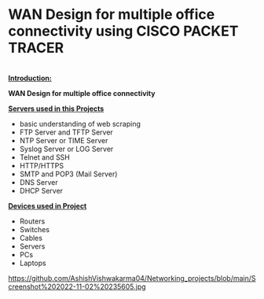 # WAN Design for multiple office connectivity using CISCO PACKET TRACER

<br>
<span style="text-decoration: underline;"><strong>Introduction:</strong></span>

<b>WAN Design for multiple office connectivity</b>

<span style="text-decoration: underline;"><strong>Servers used in this Projects</strong></span>
<ul>
	<li>basic understanding of web scraping</li>
	<li>FTP Server and TFTP Server</li>
  <li>NTP Server or TIME Server</li>
  <li>Syslog Server or LOG Server</li>
  <li>Telnet and SSH</li>
  <li>HTTP/HTTPS</li>
  <li>SMTP and POP3 (Mail Server)</li>
  <li>DNS Server</li>
  <li>DHCP Server</li>

</ul>
<span style="text-decoration: underline;"><strong>Devices used in Project</strong></span>
<ul>
		<li>Routers</li>
	  <li>Switches</li>
 	  <li>Cables</li>
	  <li>Servers</li>
	  <li>PCs</li>
	  <li>Laptops</li>


</ul>

https://github.com/AshishVishwakarma04/Networking_projects/blob/main/Screenshot%202022-11-02%20235605.jpg
